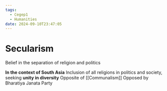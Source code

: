 ```yaml
---
tags:
  - Cegep1
  - Humanities
date: 2024-09-10T23:47:05
---
```


# Secularism

Belief in the separation of religion and politics

**In the context of South Asia**
Inclusion of all religions in politics and society, seeking **unity in diversity**
Opposite of [[Communalism]]
Opposed by Bharatiya Janata Party